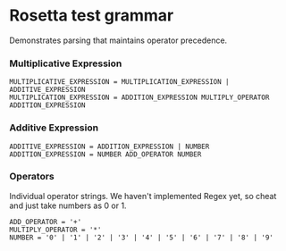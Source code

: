 # Rosetta test grammar

Demonstrates parsing that maintains operator precedence.

### Multiplicative Expression

```rosetta
MULTIPLICATIVE_EXPRESSION = MULTIPLICATION_EXPRESSION | ADDITIVE_EXPRESSION
MULTIPLICATION_EXPRESSION = ADDITION_EXPRESSION MULTIPLY_OPERATOR ADDITION_EXPRESSION
```

### Additive Expression

```rosetta
ADDITIVE_EXPRESSION = ADDITION_EXPRESSION | NUMBER
ADDITION_EXPRESSION = NUMBER ADD_OPERATOR NUMBER
```

### Operators

Individual operator strings. We haven't implemented Regex yet, so cheat
and just take numbers as 0 or 1.

```rosetta
ADD_OPERATOR = '+'
MULTIPLY_OPERATOR = '*'
NUMBER = '0' | '1' | '2' | '3' | '4' | '5' | '6' | '7' | '8' | '9'
```
